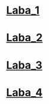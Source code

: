 # [Laba_1](https://github.com/Vitaliy-Sotnyk/Vitaliy_Sotnyk.git)
# [Laba_2](https://github.com/Vitaliy-Sotnyk/Vitaliy_Sotnyk/tree/master/Lab2)
# [Laba_3](https://github.com/Vitaliy-Sotnyk/Vitaliy_Sotnyk/tree/master/Lab3)
# [Laba_4](https://github.com/Vitaliy-Sotnyk/Vitaliy_Sotnyk/tree/master/Lab4)

